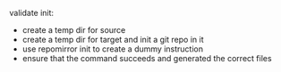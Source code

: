 validate init:

- create a temp dir for source
- create a temp dir for target and init a git repo in it
- use repomirror init to create a dummy instruction
- ensure that the command succeeds and generated the correct files
